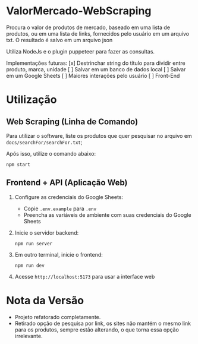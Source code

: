 # ValorMercado-WebScraping
 Procura o valor de produtos de mercado, baseado em uma lista de produtos, ou em uma lista de links, fornecidos pelo usuário em um arquivo txt.
 O resultado é salvo em um arquivo json

 Utiliza NodeJs e o plugin puppeteer para fazer as consultas.

 Implementações futuras:
 [x] Destrinchar string do título para dividir entre produto, marca, unidade
 [ ] Salvar em um banco de dados local
 [ ] Salvar em um Google Sheets
 [ ] Maiores interações pelo usuário
 [ ] Front-End

# Utilização
 
 ## Web Scraping (Linha de Comando)
 
 Para utilizar o software, liste os produtos que quer pesquisar no arquivo em ```docs/searchFor/searchFor.txt```;

 Após isso, utilize o comando abaixo:

 ```
 npm start
 ```
 
 ## Frontend + API (Aplicação Web)
 
 1. Configure as credenciais do Google Sheets:
    - Copie `.env.example` para `.env`
    - Preencha as variáveis de ambiente com suas credenciais do Google Sheets
 
 2. Inicie o servidor backend:
    ```
    npm run server
    ```
 
 3. Em outro terminal, inicie o frontend:
    ```
    npm run dev
    ```
 
 4. Acesse `http://localhost:5173` para usar a interface web

# Nota da Versão

 - Projeto refatorado completamente.
 - Retirado opção de pesquisa por link, os sites não mantém o mesmo link para os produtos, sempre estão alterando, o que torna essa opção irrelevante.